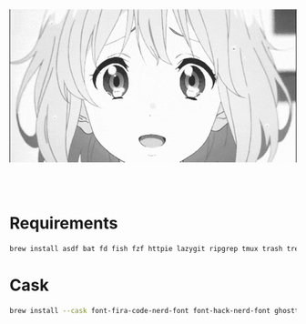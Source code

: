 <div align="center">
<img hight="300" width="700" alt="GIF" align="center" src="https://github.com/GowtherHeart/dotfiles/blob/main/_assets/1.gif">
</div>

</br>
</br>
</br>

# Requirements
```bash
brew install asdf bat fd fish fzf httpie lazygit ripgrep tmux trash tree zoxide neovim lsd lua lua-language-server luajit luarocks
```

# Cask
```bash
brew install --cask font-fira-code-nerd-font font-hack-nerd-font ghostty iina karabiner-elements neovide tunnelblick
```

